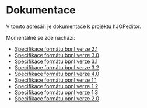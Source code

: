 # Dokumentace

V tomto adresáři je dokumentace k projektu hJOPeditor.

Momentálně se zde nachází:

 * [Specifikace formátu bpnl verze 2.1](bpnl-21.md)
 * [Specifikace formátu bpnl verze 3.0](bpnl-30.md)
 * [Specifikace formátu bpnl verze 3.1](bpnl-31.md)
 * [Specifikace formátu bpnl verze 3.2](bpnl-32.md)
 * [Specifikace formátu bpnl verze 4.0](bpnl-40.md)
 * [Specifikace formátu opnl verze 1.1](opnl-11.md)
 * [Specifikace formátu opnl verze 1.2](opnl-12.md)
 * [Specifikace formátu opnl verze 1.3](opnl-13.md)
 * [Specifikace formátu opnl verze 2.0](opnl-20.md)